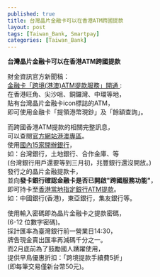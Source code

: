 ```yaml
---
published: true
title: 台灣晶片金融卡可以在香港ATM跨國提款
layout: post
tags: [Taiwan_Bank, Smartpay]
categories: [Taiwan_Bank]
---
```


**台灣晶片金融卡可以在香港ATM跨國提款**   
    
財金資訊官方新聞稿：    
[金融卡「跨境(港澳)ATM提款服務」開通 ][1]:   
在香港旺角、尖沙咀、銅鑼灣、中環等地，   
貼有台灣晶片金融卡icon標誌的ATM，    
即可使用金融卡「提領港幣現鈔」及「餘額查詢」。   
    
而跨國香港ATM提款的相關完整訊息，    
可以查閱[官方網站港澳專區][2]。        
使用[國內15家開辦銀行][3]，   
如：台灣銀行，土地銀行、合作金庫、等    
(台灣銀行用戶還要等到三月初，兆豐銀行還沒開放。)   
發行之的晶片金融提款卡，    
並向**發卡銀行確認金融卡是否已開啟"跨國服務功能"**，   
即可持卡至[香港當地指定銀行ATM提款][4]。    
如：中國銀行(香港)，東亞銀行，集友銀行等。    
    
使用輸入密碼即為晶片金融卡之提款密碼，   
(6-12 位數字密碼)。   
採計匯率為臺灣銀行前一營業日14:30，    
牌告現金賣出匯率再減碼千分之一。    
而2月底前為了鼓勵國人踴躍使用，    
提供早鳥優惠折扣：「跨境提款手續費5折」    
(即每筆交易僅新台幣50元)。   

[1]:  https://www.fisc.com.tw/tc/news/Detail.aspx?sitemappage=1&PKey=fff38a23-5199-4ff3-85ad-13a2e8203db0
[2]: http://www.smart2pay.com.tw/hk/
[3]: http://smart2pay.com.tw/intital_bank/
[4]: http://www.smart2pay.com.tw/withdrawl/0/1/?&filter_class=%E6%B8%AF%E6%BE%B3%E5%9C%B0%E5%8D%80#online
